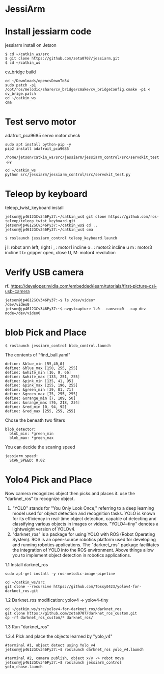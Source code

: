 # JessiArm
# Install jessiarm code
 jessiarm install on Jetson
```
$ cd ~/catkin_ws/src
$ git clone https://github.com/zeta0707/jessiarm.git
$ cd ~/catkin_ws
```
cv_bridge build
```
cd ~/Downloads/opencvDownTo34
sudo patch -p1 /opt/ros/melodic/share/cv_bridge/cmake/cv_bridgeConfig.cmake -p1 < cv_brige.patch
cd ~/catkin_ws
cma
```
# Test servo motor
adafruit_pca9685 servo motor check
```
sudo apt install python-pip -y
pip2 install adafruit_pca9685
```
```/home/jetson/catkin_ws/src/jessiarm/jessiarm_control/src/servokit_test.py ```
```
cd ~/catkin_ws
python src/jessiarm/jessiarm_control/src/servokit_test.py
```
# Teleop by keyboard
teleop_twist_keyboard install
```
jetson@jp4612GCv346Py37:~/catkin_ws$ git clone https://github.com/ros-teleop/teleop_twist_keyboard.git
jetson@jp4612GCv346Py37:~/catkin_ws$ cd ..
jetson@jp4612GCv346Py37:~/catkin_ws$ cma
```
```
$ roslaunch jessiarm_control teleop_keyboard.launch
```
j l: robot arm left, right
i , : motor1 incline
o . : motor2 incline
u m : motor3 incline
t b: gripper open, close
U, M: motor4 revolution
#  Verify USB camera
rf. https://developer.nvidia.com/embedded/learn/tutorials/first-picture-csi-usb-camera
```
jetson@jp4612GCv346Py37:~$ ls /dev/video*
/dev/video0
jetson@jp4612GCv346Py37:~$ nvgstcapture-1.0 --camsrc=0 --cap-dev-node=/dev/video0
```
# blob Pick and Place
```
$ roslaunch jessiarm_control blob_control.launch
```
The contents of "find_ball.yaml"
```
define: &blue_min [55,40,0]
define: &blue_max [150, 255, 255]
define: &white_min [16, 0, 66]
define: &white_max [133, 251, 255]
define: &pink_min [135, 41, 95]
define: &pink_max [255, 196, 255]
define: &green_min [39, 81, 71]
define: &green_max [75, 255, 255]
define: &orange_min [7, 109, 50]
define: &orange_max [76, 218, 234]
define: &red_min [0, 94, 92]
define: &red_max [255, 255, 255]
```
Chose the beneath two filters
```
blob_detector:
  blob_min: *green_min
  blob_max: *green_max
```
You can decide the scaning speed
```
jessiarm_speed:
  SCAN_SPEED: 0.02
```
# Yolo4 Pick and Place
Now camera recognizes object then picks and places it.
use the "darknet_ros" to recognize object.
1. "YOLO" stands for "You Only Look Once," referring to a deep learning model used for object detection and recognition tasks. YOLO is known for its efficiency in real-time object detection, capable of detecting and classifying various objects in images or videos.
"YOLO4-tiny" denotes a lightweight version of YOLOv4.
2. "darknet_ros" is a package for using YOLO with ROS (Robot Operating System). ROS is an open-source robotics platform used for developing and running robotics applications. The "darknet_ros" package facilitates the integration of YOLO into the ROS environment.
Above things allow you to implement object detection in robotics applications.

1.1 Install darknet_ros
```
sudo apt-get install -y ros-melodic-image-pipeline

cd ~/catkin_ws/src
git clone --recursive https://github.com/Tossy0423/yolov4-for-darknet_ros.git
```
1.2 Darknet_ros modification: yolov4 → yolov4-tiny
```
cd ~/catkin_ws/src/yolov4-for-darknet_ros/darknet_ros
git clone https://github.com/zeta0707/darknet_ros_custom.git
cp -rf darknet_ros_custom/* darknet_ros/
```
1.3 Run "darknet_ros"

1.3.4 Pick and place the objects learned by "yolo_v4"
```
#terminal #1, object detect using Yolo_v4
jetson@jp4612GCv346Py37:~$ roslaunch darknet_ros yolo_v4.launch

#terminal #2, camera publish, object x/y -> robot move
jetson@jp4612GCv346Py37:~$ roslaunch jessiarm_control yolo_chase.launch
```
